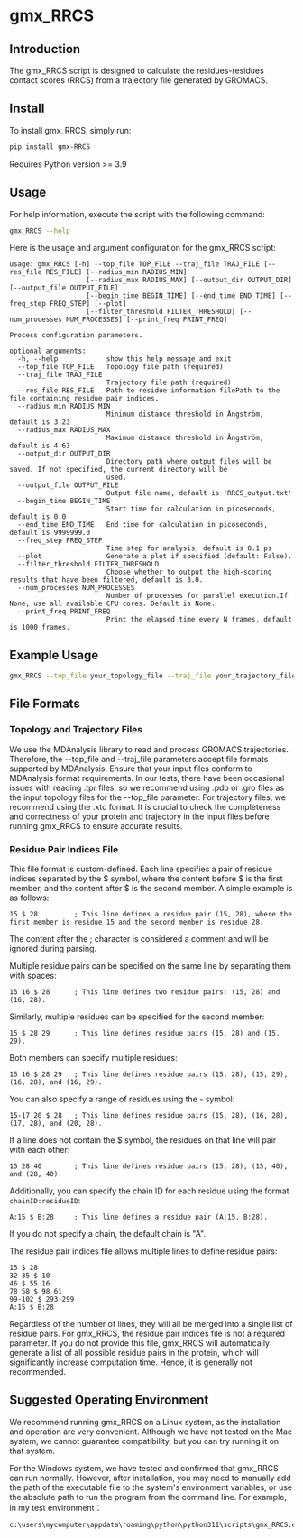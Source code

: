 # gmx_RRCS

## Introduction
The gmx_RRCS script is designed to calculate the residues-residues contact scores (RRCS) from a trajectory file generated by GROMACS.


## Install
To install gmx_RRCS, simply run:
```bash
pip install gmx-RRCS
```
Requires Python version >= 3.9


## Usage
For help information, execute the script with the following command:
```bash
gmx_RRCS --help
```
Here is the usage and argument configuration for the gmx_RRCS script:
```text
usage: gmx_RRCS [-h] --top_file TOP_FILE --traj_file TRAJ_FILE [--res_file RES_FILE] [--radius_min RADIUS_MIN]
                   [--radius_max RADIUS_MAX] [--output_dir OUTPUT_DIR] [--output_file OUTPUT_FILE]
                   [--begin_time BEGIN_TIME] [--end_time END_TIME] [--freq_step FREQ_STEP] [--plot]
                   [--filter_threshold FILTER_THRESHOLD] [--num_processes NUM_PROCESSES] [--print_freq PRINT_FREQ]

Process configuration parameters.

optional arguments:
  -h, --help            show this help message and exit
  --top_file TOP_FILE   Topology file path (required)
  --traj_file TRAJ_FILE
                        Trajectory file path (required)
  --res_file RES_FILE   Path to residue information filePath to the file containing residue pair indices.
  --radius_min RADIUS_MIN
                        Minimum distance threshold in Ångström, default is 3.23
  --radius_max RADIUS_MAX
                        Maximum distance threshold in Ångström, default is 4.63
  --output_dir OUTPUT_DIR
                        Directory path where output files will be saved. If not specified, the current directory will be   
                        used.
  --output_file OUTPUT_FILE
                        Output file name, default is 'RRCS_output.txt'
  --begin_time BEGIN_TIME
                        Start time for calculation in picoseconds, default is 0.0
  --end_time END_TIME   End time for calculation in picoseconds, default is 9999999.0
  --freq_step FREQ_STEP
                        Time step for analysis, default is 0.1 ps
  --plot                Generate a plot if specified (default: False).
  --filter_threshold FILTER_THRESHOLD
                        Choose whether to output the high-scoring results that have been filtered, default is 3.0.
  --num_processes NUM_PROCESSES
                        Number of processes for parallel execution.If None, use all available CPU cores. Default is None.  
  --print_freq PRINT_FREQ
                        Print the elapsed time every N frames, default is 1000 frames.
```

## Example Usage
```bash
gmx_RRCS --top_file your_topology_file --traj_file your_trajectory_file --res_file your_residue_pair_indices_file  --output_file your_output_file --output_file your_output_dir
```


## File Formats
### Topology and Trajectory Files
We use the MDAnalysis library to read and process GROMACS trajectories. Therefore, the --top_file and --traj_file parameters accept file formats supported by MDAnalysis. Ensure that your input files conform to MDAnalysis format requirements. In our tests, there have been occasional issues with reading .tpr files, so we recommend using .pdb or .gro files as the input topology files for the --top_file parameter. For trajectory files, we recommend using the .xtc format. It is crucial to check the completeness and correctness of your protein and trajectory in the input files before running gmx_RRCS to ensure accurate results.

### Residue Pair Indices File
This file format is custom-defined. Each line specifies a pair of residue indices separated by the $ symbol, where the content before $ is the first member, and the content after $ is the second member. A simple example is as follows:
```
15 $ 28         ; This line defines a residue pair (15, 28), where the first member is residue 15 and the second member is residue 28.
```
The content after the ; character is considered a comment and will be ignored during parsing.

Multiple residue pairs can be specified on the same line by separating them with spaces:
```
15 16 $ 28      ; This line defines two residue pairs: (15, 28) and (16, 28).
```

Similarly, multiple residues can be specified for the second member:
```
15 $ 28 29      ; This line defines residue pairs (15, 28) and (15, 29).
```

Both members can specify multiple residues:
```
15 16 $ 28 29   ; This line defines residue pairs (15, 28), (15, 29), (16, 28), and (16, 29).
```

You can also specify a range of residues using the - symbol:
```
15-17 20 $ 28   ; This line defines residue pairs (15, 28), (16, 28), (17, 28), and (20, 28).
```

If a line does not contain the $ symbol, the residues on that line will pair with each other:
```
15 28 40        ; This line defines residue pairs (15, 28), (15, 40), and (28, 40).
```

Additionally, you can specify the chain ID for each residue using the format `chainID:residueID`:
```
A:15 $ B:28     ; This line defines a residue pair (A:15, B:28).
```
If you do not specify a chain, the default chain is "A".

The residue pair indices file allows multiple lines to define residue pairs:
```
15 $ 28
32 35 $ 10
46 $ 55 16
78 58 $ 98 61
99-102 $ 293-299
A:15 $ B:28
```
Regardless of the number of lines, they will all be merged into a single list of residue pairs.
For gmx_RRCS, the residue pair indices file is not a required parameter. If you do not provide this file, gmx_RRCS will automatically generate a list of all possible residue pairs in the protein, which will significantly increase computation time. Hence, it is generally not recommended.


## Suggested Operating Environment
We recommend running gmx_RRCS on a Linux system, as the installation and operation are very convenient. Although we have not tested on the Mac system, we cannot guarantee compatibility, but you can try running it on that system.

For the Windows system, we have tested and confirmed that gmx_RRCS can run normally. However, after installation, you may need to manually add the path of the executable file to the system's environment variables, or use the absolute path to run the program from the command line. For example, in my test environment：

```cmd
c:\users\mycomputer\appdata\roaming\python\python311\scripts\gmx_RRCS.exe -h
```

